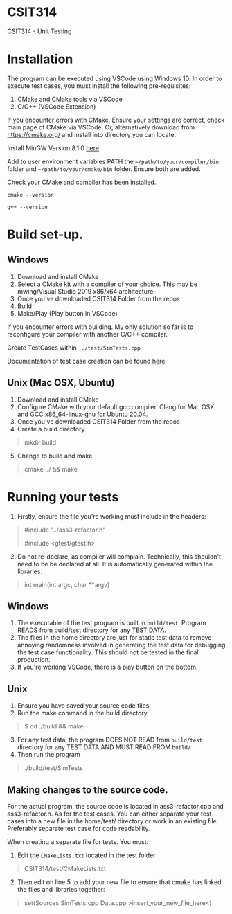 # CSIT314
CSIT314 - Unit Testing

# Installation 

The program can be executed using VSCode using Windows 10.
In order to execute test cases, you must install the following pre-requisites:

1. CMake and CMake tools via VSCode
2. C/C++ (VSCode Extension)

If you encounter errors with CMake. Ensure your settings are correct, check main page of CMake via VSCode. 
Or, alternatively download from https://cmake.org/ and install into directory you can locate.

Install MinGW Version 8.1.0 [here](https://sourceforge.net/projects/mingw-w64/files/Toolchains%20targetting%20Win32/Personal%20Builds/mingw-builds/installer/mingw-w64-install.exe/download)

Add to user environment variables PATH the ```~/path/to/your/compiler/bin``` folder and ```~/path/to/your/cmake/bin``` folder. Ensure both are added.

Check your CMake and compiler has been installed.

```cmake --version```

```g++ --version```

# Build set-up.
## Windows

1. Download and install CMake
2. Select a CMake kit with a compiler of your choice. This may be mwing/Visual Studio 2019 x86/x64 architecture.
3. Once you've downloaded CSIT314 Folder from the repos
4. Build
5. Make/Play (Play button in VSCode)

If you encounter errors with building. My only solution so far is to reconfigure your compiler with another C/C++ compiler.

Create TestCases within ```../test/SimTests.cpp```

Documentation of test case creation can be found [here](https://google.github.io/googletest/).

## Unix (Mac OSX, Ubuntu)
1. Download and install CMake
2. Configure CMake with your default gcc compiler. Clang for Mac OSX and GCC x86_64-linux-gnu for Ubuntu 20.04.
3. Once you've downloaded CSIT314 Folder from the repos
4. Create a build directory 
> mkdir build
5. Change to build and make
> cmake ../ && make

# Running your tests
1. Firstly, ensure the file you're working must include in the headers:
> #include "../ass3-refactor.h"
> 
> #include <gtest/gtest.h>
2. Do not re-declare, as compiler will complain. Technically, this shouldn't need to be be declared at all. It is automatically generated within the libraries.
> int main(int argc, char **argv)

## Windows
1. The executable of the test program is built in ```build/test```. Program READS from build/test directory for any TEST DATA.
2. The files in the home directory are just for static test data to remove annoying randomness involved in generating the test data for debugging the test case functionality. This should not be tested in the final production.
3. If you're working VSCode, there is a play button on the bottom.

## Unix
1. Ensure you have saved your source code files.
2. Run the make command in the build directory
> $ cd ./build && make
3. For any test data, the program DOES NOT READ from ```build/test``` directory for any TEST DATA AND MUST READ FROM ```build/```
3. Then run the program
> ./build/test/SimTests

## Making changes to the source code.
For the actual program, the source code is located in ass3-refactor.cpp and ass3-refactor.h.
As for the test cases. You can either separate your test cases into a new file in the home/test/ directory or work in an existing file. Preferably separate test case for code readability.

When creating a separate file for tests. You must:
1. Edit the ```CMakeLists.txt``` located in the test folder 
> CSIT314/test/CMakeLists.txt
2. Then edit on line 5 to add your new file to ensure that cmake has linked the files and libraries together:
> set(Sources SimTests.cpp Data.cpp >insert_your_new_file_here<)
